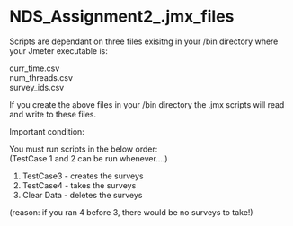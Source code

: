 # NDS_Assignment2_.jmx_files    

Scripts are dependant on three files exisitng in your /bin directory where your Jmeter executable is:    

curr_time.csv   
num_threads.csv   
survey_ids.csv   

If you create the above files in your /bin directory the .jmx scripts will read and write to these files.   

Important condition:    

You must run scripts in the below order:     
(TestCase 1 and 2 can be run whenever....)    

1. TestCase3 - creates the surveys   
2. TestCase4 - takes the surveys   
3. Clear Data - deletes the surveys    

(reason: if you ran 4 before 3, there would be no surveys to take!)     
  
